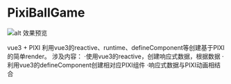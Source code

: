 # PixiBallGame

![alt 效果预览](https://ftp.bmp.ovh/imgs/2020/08/3f047d843d49b510.gif)

vue3 + PIXI
利用vue3的reactive、runtime、defineComponent等创建基于PIXI的简单render。
涉及内容：
·使用vue3的reactive，创建响应式数据，根据数据
·利用vue3的defineComponent创建相对应PIXI组件
·响应式数据与PIXI动画相结合
